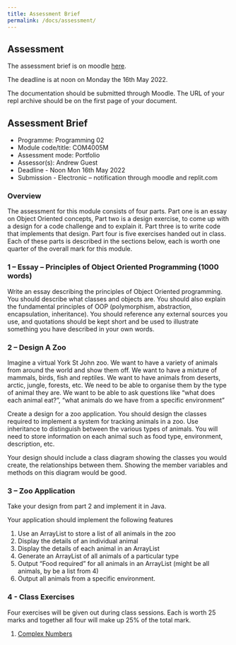 ```yaml
---
title: Assessment Brief
permalink: /docs/assessment/
---
```


## Assessment

The assessment brief is on moodle [here](https://moodle.yorksj.ac.uk/mod/resource/view.php?id=1157563).

The deadline is at noon on Monday the 16th May 2022.

The documentation should be submitted through Moodle. The URL of your repl archive should be on the first page of your document.

## Assessment Brief

* Programme: Programming 02	
* Module code/title: COM4005M
* Assessment mode: Portfolio
* Assessor(s): Andrew Guest
* Deadline - Noon Mon 16th May 2022
* Submission - Electronic – notification through moodle and replit.com

### Overview

The assessment for this module consists of four parts. Part one is an essay on Object Oriented concepts, Part two is a design exercise, to come up with a design for a code challenge and to explain it. Part three is to write code that implements that design. Part four is five exercises handed out in class. Each of these parts is described in the sections below, each is worth one quarter of the overall mark for this module. 

### 1 – Essay – Principles of Object Oriented Programming (1000 words) 

Write an essay describing the principles of Object Oriented programming. You should describe what classes and objects are. You should also explain the fundamental principles of OOP (polymorphism, abstraction, encapsulation, inheritance). 
You should reference any external sources you use, and quotations should be kept short and be used to illustrate something you have described in your own words.

### 2 – Design A Zoo

Imagine a virtual York St John zoo. We want to have a variety of animals from around the world and show them off. We want to have a mixture of mammals, birds, fish and reptiles. We want to have animals from deserts, arctic, jungle, forests, etc. We need to be able to organise them by the type of animal they are. We want to be able to ask questions like “what does each animal eat?”, “what animals do we have from a specific environment”

Create a design for a zoo application. You should design the classes required to implement a system for tracking animals in a zoo. Use inheritance to distinguish between the various types of animals. You will need to store information on each animal such as food type, environment, description, etc.

Your design should include a class diagram showing the classes you would create, the relationships between them. Showing the member variables and methods on this diagram would be good.

### 3 – Zoo Application

Take your design from part 2 and implement it in Java. 

Your application should implement the following features
1.	Use an ArrayList to store a list of all animals in the zoo
2.	Display the details of an individual animal
3.	Display the details of each animal in an ArrayList
4.	Generate an ArrayList of all animals of a particular type
5.	Output “Food required” for all animals in an ArrayList (might be all animals, by be a list from 4)
6.	Output all animals from a specific environment.

### 4 - Class Exercises

  Four exercises will be given out during class sessions. Each is worth 25 marks and together all four will make up 25% of the total mark.
1. [Complex Numbers](assess-ex-1)
